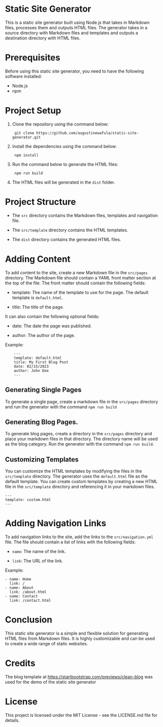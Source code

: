# Static Site Generator
This is a static site generator built using Node.js that takes in Markdown files, processes them and outputs HTML files. The generator takes in a source directory with Markdown files and templates and outputs a destination directory with HTML files.

# Prerequisites
Before using this static site generator, you need to have the following software installed:

* Node.js
* npm

# Project Setup
1. Clone the repository using the command below:

        git clone https://github.com/augustinewafula/static-site-generator.git

2. Install the dependencies using the command below:
    
        npm install

3. Run the command below to generate the HTML files:
    
        npm run build

4. The HTML files will be generated in the `dist` folder.

# Project Structure
* The `src` directory contains the Markdown files, templates and navigation file.

* The `src/template` directory contains the HTML templates.

* The `dist` directory contains the generated HTML files.

# Adding Content
To add content to the site, create a new Markdown file in the `src/pages` directory. The Markdown file should contain a YAML front matter section at the top of the file. The front matter should contain the following fields:

* template: The name of the template to use for the page. The default template is `default.html`.

* title: The title of the page.

It can also contain the following optional fields:

* date: The date the page was published.

* author: The author of the page.

Example:

        ---
        template: default.html
        title: My First Blog Post
        date: 02/15/2023
        author: John Doe
        ---

## Generating Single Pages
To generate a single page, create a markdown file in the `src/pages` directory and run the generator with the command `npm run build`

## Generating Blog Pages.
To generate blog pages, create a directory in the `src/pages` directory and place your markdown files in that directory. The directory name will be used as the blog category. Run the generator with the command `npm run build`.

## Customizing Templates
You can customize the HTML templates by modifying the files in the `src/template` directory. The generator uses the `default.html` file as the default template. You can create custom templates by creating a new HTML file in the `src/template` directory and referencing it in your markdown files.

    ---
    template: custom.html
    ---

# Adding Navigation Links
To add navigation links to the site, add the links to the `src/navigation.yml` file. The file should contain a list of links with the following fields:

* `name`: The name of the link.

* `link`: The URL of the link.

Example:

    - name: Home
      link: /
    - name: About
      link: /about.html
    - name: Contact
      link: /contact.html

# Conclusion
This static site generator is a simple and flexible solution for generating HTML files from Markdown files. It is highly customizable and can be used to create a wide range of static websites.

# Credits

The blog template at https://startbootstrap.com/previews/clean-blog was used for the demo of the static site generator


# License
This project is licensed under the MIT License - see the LICENSE.md file for details.
